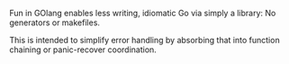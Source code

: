 Fun in GOlang enables less writing, idiomatic Go via simply a library: 
No generators or makefiles. 

This is intended to simplify error handling by absorbing that into function chaining or panic-recover coordination.
